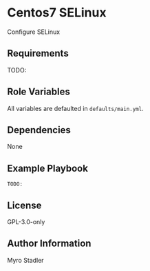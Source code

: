 Centos7 SELinux
===============

Configure SELinux

Requirements
------------

TODO:

Role Variables
--------------

All variables are defaulted in `defaults/main.yml`.

Dependencies
------------

None

Example Playbook
----------------

```
TODO:
```

License
-------

GPL-3.0-only

Author Information
------------------

Myro Stadler
